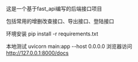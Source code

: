 这是一个基于fast_api编写的后端接口项目

包括常用的增删改查接口、导出接口、登陆接口


环境安装
pip install -r requirements.txt

本地测试
uvicorn main:app --host 0.0.0.0
浏览器访问
http://127.0.0.1:8000/docs
